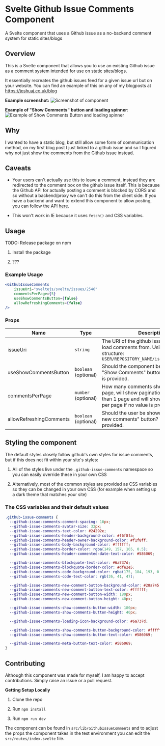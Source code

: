 # Svelte Github Issue Comments Component

A Svelte component that uses a Github issue as a no-backend comment system for static sites/blogs

## Overview

This is a Svelte component that allows you to use an existing Github issue as a comment system intended for use on static sites/blogs.

It essentially recreates the github issues feed for a given issue url but on your website. You can find an example of this on any of my blogposts at https://joshuaj.co.uk/blog

**Example screenshot:**
![Screenshot of component](https://user-images.githubusercontent.com/11336751/74345835-98b30380-4da6-11ea-9f1d-31ffe5731712.png)


**Example of "Show Comments" button and loading spinner:**
![Example of Show Comments Button and loading spinner](https://user-images.githubusercontent.com/11336751/74346127-03fcd580-4da7-11ea-8ffa-53addf1ccd10.gif)

## Why
I wanted to have a static blog, but still allow some form of communication method, on my first blog post I just linked to a github issue and so I figured why not just show the comments from the Github issue instead.

## Caveats
- Your users can't actually use this to leave a comment, instead they are redirected to the comment box on the github issue itself. This is because the Github API for actually posting a comment is blocked by CORS and so without a backend/proxy we can't do this from the client side. If you have a backend and want to extend this component to allow posting, you can follow the API [here](https://developer.github.com/v3/).

- This won't work in IE because it uses `fetch()` and CSS variables.

## Usage

TODO: Release package on npm

1. Install the package

2. ???

### Example Usage
```jsx
<GithubIssueComments
    issueUri="sveltejs/svelte/issues/2546"
    commentsPerPage={5}
    useShowCommentsButton={false}
    allowRefreshingComments={false}
/>
```

### Props

|Name|Type|Description|
|---|---|---|
|issueUri|`string`|The URI of the github issue you want to load comments from. Using the following structure: `USER/REPOSITORY_NAME/issues/ISSUE_NUMBER`|
|useShowCommentsButton|`boolean` (optional)|Should the component be hidden behind a "Show Comments" button. True if no value is provided.|
|commentsPerPage|`number` (optional)|How many comments should be shown per page, will show pagination if there is more than 1 page and will show 100 comments per page if no value is provided.|
|allowRefreshingComments|`boolean` (optional)|Should the user be shown a "Check for new comments" button? True if no value is provided.|

## Styling the component
The default styles closely follow github's own styles for issue comments, but if this does not fit within your site's styles:

1. All of the styles live under the `.github-issue-comments` namespace so you can easily override these in your own CSS

2. Alternatively, most of the common styles are provided as CSS variables so they can be changed in your own CSS (for example when setting up a dark theme that matches your site)

### The CSS variables and their default values

```css
.github-issue-comments {
  --github-issue-comments-comment-spacing: 10px;
  --github-issue-comments-avatar-size: 32px;
  --github-issue-comments-text-color: #24292e;
  --github-issue-comments-header-background-color: #f6f8fa;
  --github-issue-comments-header-owner-background-color: #f1f8ff;
  --github-issue-comments-body-background-color: #ffffff;
  --github-issue-comments-border-color: rgba(149, 157, 165, 0.5);
  --github-issue-comments-header-commented-date-text-color: #586069;

  --github-issue-comments-blockquote-text-color: #6a737d;
  --github-issue-comments-blockquote-border-color: #dfe2e5;
  --github-issue-comments-code-background-color: rgba(175, 184, 193, 0.2);
  --github-issue-comments-code-text-color: rgb(36, 41, 47);

  --github-issue-comments-new-comment-button-background-color: #28a745;
  --github-issue-comments-new-comment-button-text-color: #ffffff;
  --github-issue-comments-new-comment-button-width: 180px;
  --github-issue-comments-new-comment-button-height: 40px;

  --github-issue-comments-show-comments-button-width: 180px;
  --github-issue-comments-show-comments-button-height: 40px;

  --github-issue-comments-loading-icon-background-color: #6a737d;

  --github-issue-comments-show-comments-button-background-color: #ffffff;
  --github-issue-comments-show-comments-button-text-color: #586069;

  --github-issue-comments-meta-button-text-color: #586069;
}
```

## Contributing
Although this component was made for myself, I am happy to accept contributions. Simply raise an issue or a pull request.

**Getting Setup Locally**

1. Clone the repo

2. Run `npm install`

3. Run `npm run dev`

The component can be found in `src/lib/GithubIssueComments` and to adjust the props the component takes in the test environment you can edit the `src/routes/index.svelte` file.